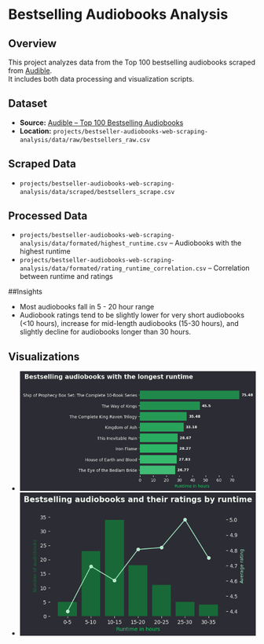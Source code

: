 # Bestselling Audiobooks Analysis

## Overview
This project analyzes data from the Top 100 bestselling audiobooks scraped from [Audible](https://www.audible.com/charts/best).  
It includes both data processing and visualization scripts.

## Dataset
- **Source:** [Audible – Top 100 Bestselling Audiobooks](https://www.audible.com/charts/best)  
- **Location:** `projects/bestseller-audiobooks-web-scraping-analysis/data/raw/bestsellers_raw.csv`

## Scraped Data
- `projects/bestseller-audiobooks-web-scraping-analysis/data/scraped/bestsellers_scrape.csv`

## Processed Data
- `projects/bestseller-audiobooks-web-scraping-analysis/data/formated/highest_runtime.csv` – Audiobooks with the highest runtime  
- `projects/bestseller-audiobooks-web-scraping-analysis/data/formated/rating_runtime_correlation.csv` – Correlation between runtime and ratings  

##Insights
- Most audiobooks fall in 5 - 20 hour range 
- Audiobook ratings tend to be slightly lower for very short audiobooks (<10 hours), increase for mid-length audiobooks (15-30 hours), and slightly decline for audiobooks longer than 30 hours.

## Visualizations 
- ![Bestselling audiobooks](plots/bestselling_audiobooks.png)  
- ![Distribution by runtime](plots/distribution_by_runtime.png)  
